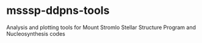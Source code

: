 # msssp-ddpns-tools
Analysis and plotting tools for Mount Stromlo Stellar Structure Program and Nucleosynthesis codes